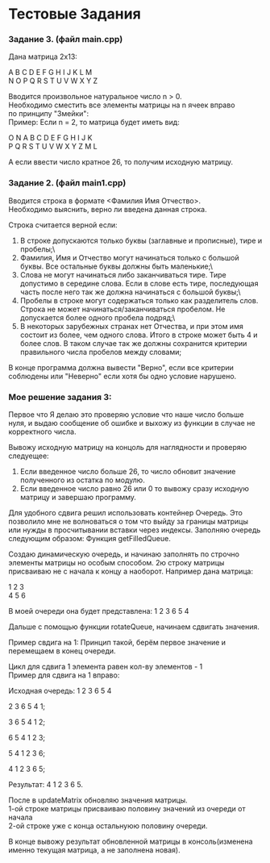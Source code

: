 
# Тестовые Задания

### Задание 3. (файл main.cpp)

Дана матрица 2x13:

A B C D E F G H I J K L M \
N O P Q R S T U V W X Y Z

Вводится произвольное натуральное число n > 0. \
Необходимо сместить все элементы матрицы на n ячеек вправо \
по принципу "Змейки":
\
Пример: Если n = 2, то матрица будет иметь вид:

O N A B C D E F G H I J K \
P Q R S T U V W X Y Z M L

А если ввести число кратное 26, то получим исходную матрицу.

### Задание 2. (файл main1.cpp)

Вводится строка в формате <Фамилия Имя Отчество>.\
Необходимо выяснить, верно ли введена данная строка.

Строка считается верной если:
1. В строке допускаются только буквы (заглавные и прописные),
тире и пробелы;\
2. Фамилия, Имя и Отчество могут начинаться только с большой буквы. Все остальные буквы должны быть маленькие;\
3. Слова не могут начинаться либо заканчиваться тире. Тире 
допустимо в середине слова. Если в слове есть тире, последующая часть после него так же должна начинаться с большой буквы;\
4. Пробелы в строке могут содержаться только как разделитель слов. Строка не может начинаться/заканчиваться пробелом. Не допускается более одного пробела подряд;\
5. В некоторых зарубежных странах нет Отчества, и при этом имя состоит из более, чем одного слова. Итого в строке может быть 4 и более слов. В таком случае так же должны сохранится критерии правильного числа пробелов между словами;

В конце программа должна вывести "Верно", если все критерии соблюдены или "Неверно" если хотя бы одно условие нарушено.


### Мое решение задания 3:

Первое что Я делаю это проверяю условие что наше число больше нуля, и выдаю сообщение об ошибке и выхожу из функции в случае не корректного числа.

Вывожу исходную матрицу на концоль для наглядности и проверяю следуещее:
1) Если введенное число больше 26, то число обновит значение полученного из остатка по модулю.
2) Если введенное число равно 26 или 0 то вывожу сразу исходную матрицу и завершаю программу.

Для удобного сдвига решил использовать контейнер Очередь.
Это позволило мне не волноваться о том что выйду за границы матрицы или нужды в просчитывании вставки через индексы.
Заполняю очередь следующим образом:
Функция getFilledQueue.

Создаю динамическую очередь, и начинаю заполнять по строчно элементы матрицы но особым способом. 2ю строку матрицы присваиваю не с начала к концу а наоборот.
Например дана матрица:

1 2 3\
4 5 6

В моей очереди она будет представлена: 1 2 3 6 5 4

Дальше с помощью функции rotateQueue, начинаем сдвигать значения.

Пример свдига на 1:
Принцип такой, берём первое значение и перемещаем в конец очереди.

Цикл для сдвига 1 элемента равен кол-ву элементов - 1\
Пример для сдвига на 1 вправо:

Исходная очередь: 1 2 3 6 5 4

2 3 6 5 4 1;

3 6 5 4 1 2;

6 5 4 1 2 3;

5 4 1 2 3 6;

4 1 2 3 6 5;

Результат: 4 1 2 3 6 5.

После в updateMatrix обновляю значения матрицы.\
1-ой строке матрицы присваиваю половину значений из очереди от начала\
2-ой строке уже с конца остальнуюю половину очереди.

В конце вывожу результат обновленной матрицы в консоль(изменена именно текущая матрица, а не заполнена новая).


